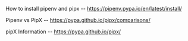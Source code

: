 How to install pipenv and pipx -- https://pipenv.pypa.io/en/latest/install/

Pipenv vs PipX -- https://pypa.github.io/pipx/comparisons/

pipX Information -- https://pypa.github.io/pipx/
